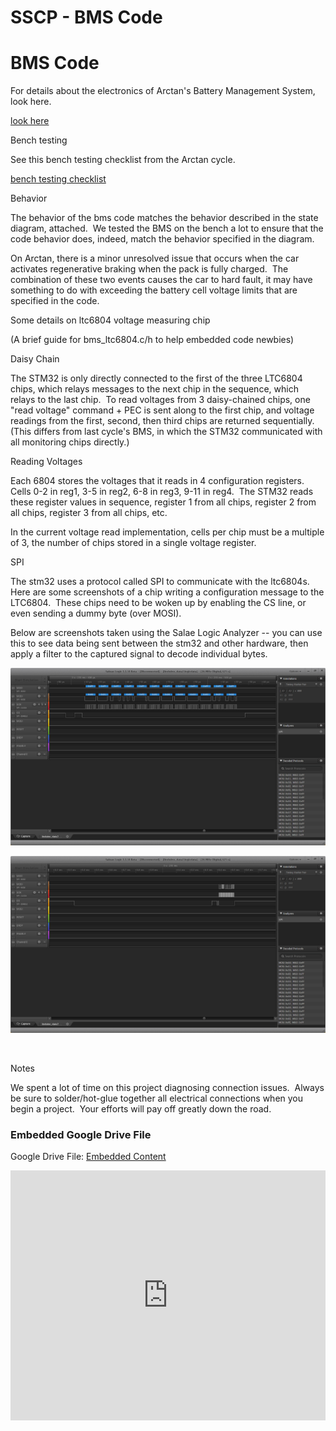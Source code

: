 # SSCP - BMS Code

# BMS Code

For details about the electronics of Arctan's Battery Management System, look here.

[look here](/stanford.edu/testduplicationsscp/home/sscp-2014-2015/electrical-2014-2015/electrical-systems/battery-management-system)

Bench testing

See this bench testing checklist from the Arctan cycle.

[ bench testing checklist](https://docs.google.com/document/d/1EEOJ7IxkHQTvJY7_j1sleBIgUgakBDCaz2qeHwBmjvc/edit?usp=sharing)

Behavior

The behavior of the bms code matches the behavior described in the state diagram, attached.  We tested the BMS on the bench a lot to ensure that the code behavior does, indeed, match the behavior specified in the diagram.

On Arctan, there is a minor unresolved issue that occurs when the car activates regenerative braking when the pack is fully charged.  The combination of these two events causes the car to hard fault, it may have something to do with exceeding the battery cell voltage limits that are specified in the code.

Some details on ltc6804 voltage measuring chip

(A brief guide for bms_ltc6804.c/h to help embedded code newbies)

Daisy Chain

The STM32 is only directly connected to the first of the three LTC6804 chips, which relays messages to the next chip in the sequence, which relays to the last chip.  To read voltages from 3 daisy-chained chips, one "read voltage" command + PEC is sent along to the first chip, and voltage readings from the first, second, then third chips are returned sequentially.   (This differs from last cycle's BMS, in which the STM32 communicated with all monitoring chips directly.)

Reading Voltages

Each 6804 stores the voltages that it reads in 4 configuration registers.  Cells 0-2 in reg1, 3-5 in reg2, 6-8 in reg3, 9-11 in reg4.  The STM32 reads these register values in sequence, register 1 from all chips, register 2 from all chips, register 3 from all chips, etc.

In the current voltage read implementation, cells per chip must be a multiple of 3, the number of chips stored in a single voltage register. 

SPI

The stm32 uses a protocol called SPI to communicate with the ltc6804s.  Here are some screenshots of a chip writing a configuration message to the LTC6804.  These chips need to be woken up by enabling the CS line, or even sending a dummy byte (over MOSI).

Below are screenshots taken using the Salae Logic Analyzer -- you can use this to see data being sent between the stm32 and other hardware, then apply a filter to the captured signal to decode individual bytes.

![](../../../../../assets/image_f319089298.png)

![](../../../../../assets/image_f501672f59.png)

     

Notes

We spent a lot of time on this project diagnosing connection issues.  Always be sure to solder/hot-glue together all electrical connections when you begin a project.  Your efforts will pay off greatly down the road.

[](https://drive.google.com/folderview?id=1HR9mloEnAwuRQPnVYcGRzuxIMcqwAfDH)

### Embedded Google Drive File

Google Drive File: [Embedded Content](https://drive.google.com/embeddedfolderview?id=1HR9mloEnAwuRQPnVYcGRzuxIMcqwAfDH#list)

<iframe width="100%" height="400" src="https://drive.google.com/embeddedfolderview?id=1HR9mloEnAwuRQPnVYcGRzuxIMcqwAfDH#list" frameborder="0"></iframe>

